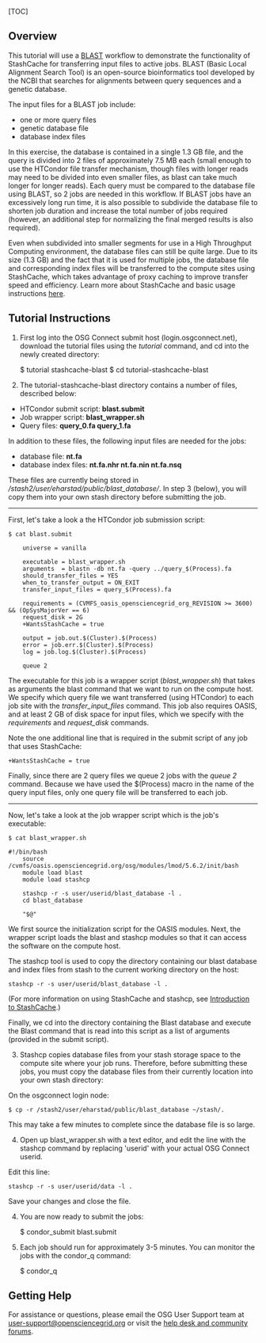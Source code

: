[title]: - "StashCache-Blast"
[TOC]
 
## Overview

This tutorial will use a [BLAST](http://blast.ncbi.nlm.nih.gov/Blast.cgi?CMD=Web&PAGE_TYPE=BlastHome) workflow to demonstrate the functionality of StashCache for transferring input files to active jobs.  BLAST (Basic Local Alignment Search Tool) is an open-source bioinformatics tool developed by the NCBI that searches for alignments between query sequences and a genetic database. 

The input files for a BLAST job include:

* one or more query files
* genetic database file
* database index files

In this exercise, the database is contained in a single 1.3 GB file, and the query is divided into 2 files of approximately 7.5 MB each (small enough to use the HTCondor file transfer mechanism, though files with longer reads may need to be divided into even smaller files, as blast can take much longer for longer reads). Each query must be compared to the database file using BLAST, so 2 jobs are needed in this workflow.  If BLAST jobs have an excessively long run time, it is also possible to subdivide the database file to shorten job duration and increase the total number of jobs required (however, an additional step for normalizing the final merged results is also required). 

Even when subdivided into smaller segments for use in a High Throughput Computing environment, the database files can still be quite large.  Due to its size (1.3 GB) and the fact that it is used for multiple jobs, the database file and corresponding index files will be transferred to the compute sites using StashCache, which takes advantage of proxy caching to improve transfer speed and efficiency.  Learn more about StashCache and basic usage instructions [here](https://support.opensciencegrid.org/solution/articles/12000002775-introduction-to-stashcache).

## Tutorial Instructions

1) First log into the OSG Connect submit host (login.osgconnect.net), download the tutorial files using the *tutorial* command, and cd into the newly created directory:

	$ tutorial stashcache-blast
	$ cd tutorial-stashcache-blast

2) The tutorial-stashcache-blast directory contains a number of files, described below:

* HTCondor submit script: **blast.submit**
* Job wrapper script: **blast_wrapper.sh**
* Query files: **query_0.fa  query_1.fa**

In addition to these files, the following input files are needed for the jobs:
* database file: **nt.fa**
* database index files: **nt.fa.nhr  nt.fa.nin  nt.fa.nsq**

These files are currently being stored in */stash2/user/eharstad/public/blast_database/*.  In step 3 (below), you will copy them into your own stash directory before submitting the job. 

***
First, let's take a look a the HTCondor job submission script:

	$ cat blast.submit

     	universe = vanilla

     	executable = blast_wrapper.sh
     	arguments  = blastn -db nt.fa -query ../query_$(Process).fa
     	should_transfer_files = YES
     	when_to_transfer_output = ON_EXIT
     	transfer_input_files = query_$(Process).fa

     	requirements = (CVMFS_oasis_opensciencegrid_org_REVISION >= 3600) && (OpSysMajorVer == 6)
     	request_disk = 2G
     	+WantsStashCache = true

     	output = job.out.$(Cluster).$(Process)
     	error = job.err.$(Cluster).$(Process)
     	log = job.log.$(Cluster).$(Process)
 
     	queue 2

The executable for this job is a wrapper script (*blast_wrapper.sh*) that takes as arguments the blast command that we want to run on the compute host.  We specify which query file we want transferred (using HTCondor) to each job site with the *transfer_input_files* command.  This job also requires OASIS, and at least 2 GB of disk space for input files, which we specify with the *requirements* and *request_disk* commands.  

Note the one additional line that is required in the submit script of any job that uses StashCache:

	+WantsStashCache = true

Finally, since there are 2 query files we queue 2 jobs with the *queue 2* command.  Because we have used the $(Process) macro in the name of the query input files, only one query file will be transferred to each job.

***
Now, let's take a look at the job wrapper script which is the job's executable:

	$ cat blast_wrapper.sh

	#!/bin/bash
     	source /cvmfs/oasis.opensciencegrid.org/osg/modules/lmod/5.6.2/init/bash
     	module load blast
     	module load stashcp

     	stashcp -r -s user/userid/blast_database -l .
     	cd blast_database

     	"$@"

We first source the initialization script for the OASIS modules.  Next, the wrapper script loads the blast and stashcp modules so that it can access the software on the compute host.

The stashcp tool is used to copy the directory containing our blast database and index files from stash to the current working directory on the host:
     
	stashcp -r -s user/userid/blast_database -l .

(For more information on using StashCache and stashcp, see [Introduction to StashCache](https://support.opensciencegrid.org/solution/articles/12000002775-introduction-to-stashcache).)

Finally, we cd into the directory containing the Blast database and execute the Blast command that is read into this script as a list of arguments (provided in the submit script).  

3)  Stashcp copies database files from your stash storage space to the compute site where your job runs.  Therefore, before submitting these jobs, you must copy the database files from their currently location into your own stash directory:

On the osgconnect login node:

	$ cp -r /stash2/user/eharstad/public/blast_database ~/stash/.

This may take a few minutes to complete since the database file is so large.

4) Open up blast_wrapper.sh with a text editor, and edit the line with the stashcp command by replacing 'userid' with your actual OSG Connect userid. 

Edit this line:

	stashcp -r -s user/userid/data -l . 

Save your changes and close the file. 

4) You are now ready to submit the jobs:

	$ condor_submit blast.submit

5) Each job should run for approximately 3-5 minutes.  You can monitor the jobs with the condor_q command:

	$ condor_q <userid>

## Getting Help

For assistance or questions, please email the OSG User Support team  at [user-support@opensciencegrid.org](mailto:user-support@opensciencegrid.org) or visit the [help desk and community forums](http://support.opensciencegrid.org).
